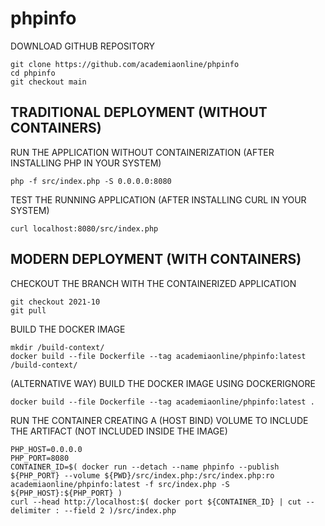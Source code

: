 # phpinfo

DOWNLOAD GITHUB REPOSITORY
```
git clone https://github.com/academiaonline/phpinfo
cd phpinfo
git checkout main
```
## TRADITIONAL DEPLOYMENT (WITHOUT CONTAINERS)
RUN THE APPLICATION WITHOUT CONTAINERIZATION (AFTER INSTALLING PHP IN YOUR SYSTEM)
```
php -f src/index.php -S 0.0.0.0:8080
```
TEST THE RUNNING APPLICATION (AFTER INSTALLING CURL IN YOUR SYSTEM)
```
curl localhost:8080/src/index.php
```
## MODERN DEPLOYMENT (WITH CONTAINERS)
CHECKOUT THE BRANCH WITH THE CONTAINERIZED APPLICATION
```
git checkout 2021-10
git pull
```
BUILD THE DOCKER IMAGE
```
mkdir /build-context/
docker build --file Dockerfile --tag academiaonline/phpinfo:latest /build-context/
```
(ALTERNATIVE WAY) BUILD THE DOCKER IMAGE USING DOCKERIGNORE
```
docker build --file Dockerfile --tag academiaonline/phpinfo:latest .
```
RUN THE CONTAINER CREATING A (HOST BIND) VOLUME TO INCLUDE THE ARTIFACT (NOT INCLUDED INSIDE THE IMAGE)
```
PHP_HOST=0.0.0.0
PHP_PORT=8080
CONTAINER_ID=$( docker run --detach --name phpinfo --publish ${PHP_PORT} --volume ${PWD}/src/index.php:/src/index.php:ro academiaonline/phpinfo:latest -f src/index.php -S ${PHP_HOST}:${PHP_PORT} )
curl --head http://localhost:$( docker port ${CONTAINER_ID} | cut --delimiter : --field 2 )/src/index.php
```
